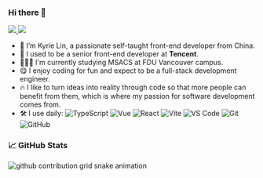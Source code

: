 ### Hi there 👋

<p>
  <a href="https://stackoverflow.com/users/13625125/kyrielin">
    <img src="https://img.shields.io/badge/-kyrielin-f48024?style=flat-square&labelColor=f48024&logo=stackoverflow&logoColor=white&link=https://stackoverflow.com/users/13625125/kyrielin">
   <a/>
  <a href="https://www.linkedin.com/in/kyrie-lin/">
    <img src="https://img.shields.io/badge/-kyrielin-blue?style=flat-square&logo=Linkedin&logoColor=white&link=https://www.linkedin.com/in/kyrie-lin/">
  <a/>
</p>

- 🔭 I’m Kyrie Lin, a passionate self-taught front-end developer from China.
- 🏢 I used to be a senior front-end developer at **Tencent**.
- 🧑🏻‍💻 I'm currently studying MSACS at FDU Vancouver campus.
- 😋 I enjoy coding for fun and expect to be a full-stack development engineer.
- 🔥 I like to turn ideas into reality through code so that more people can benefit from them, which is where my passion for software development comes from.
- 🛠️ I use daily:
  ![TypeScript](https://img.shields.io/badge/-Typescript-black?style=plastic&logo=typescript)
  ![Vue](https://img.shields.io/badge/-Vue-3b2e5a?style=plastic&logo=vue.js)
  ![React](https://img.shields.io/badge/-React-3b2e5a?style=plastic&logo=react)
  ![Vite](https://img.shields.io/badge/-Vite-3b2e5a?style=plastic&logo=vite)
  ![VS Code](https://img.shields.io/badge/-VS%20Code-007ACC?style=plastic&logo=visual-studio-code)
  ![Git](https://img.shields.io/badge/-Git-black?style=plastic&logo=git)
  ![GitHub](https://img.shields.io/badge/-GitHub-181717?style=plastic&logo=github)

### 📈 GitHub Stats

<picture>
  <source media="(prefers-color-scheme: dark)" srcset="https://raw.githubusercontent.com/honkinglin/honkinglin/output/github-contribution-grid-snake-dark.svg">
  <source media="(prefers-color-scheme: light)" srcset="https://raw.githubusercontent.com/honkinglin/honkinglin/output/github-contribution-grid-snake.svg">
  <img alt="github contribution grid snake animation" src="https://raw.githubusercontent.com/honkinglin/honkinglin/output/github-contribution-grid-snake.svg">
</picture>
